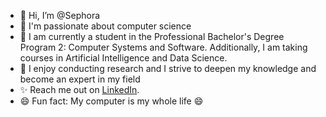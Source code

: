 - 👋 Hi, I’m @Sephora
- 💙 I'm passionate about computer science
- 🌱 I am currently a student in the Professional Bachelor's Degree Program 2: Computer Systems and Software. Additionally, I am taking courses in Artificial Intelligence and Data Science.
- 💞️ I enjoy conducting research and I strive to deepen my knowledge and become an expert in my field
- ✨ Reach me out on <a href="https://www.linkedin.com/in/sephora-didavi-163719270/">LinkedIn</a>.
- 😄 Fun fact: My computer is my whole life 😄

<!---
Sephora13/Sephora13 is a ✨ special ✨ repository because its `README.md` (this file) appears on your GitHub profile.
You can click the Preview link to take a look at your changes.
--->
